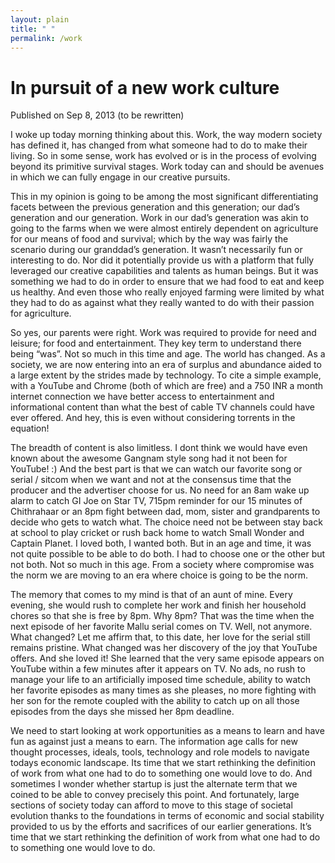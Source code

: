 ```yaml
---
layout: plain
title: " "
permalink: /work
---
```


# In pursuit of a new work culture

Published on Sep 8, 2013 (to be rewritten)

I woke up today morning thinking about this. Work, the way modern society has defined it, has changed from what someone had to do to make their living. So in some sense, work has evolved or is in the process of evolving beyond its primitive survival stages. Work today can and should be avenues in which we can fully engage in our creative pursuits.

This in my opinion is going to be among the most significant differentiating facets between the previous generation and this generation; our dad’s generation and our generation. Work in our dad’s generation was akin to going to the farms when we were almost entirely dependent on agriculture for our means of food and survival; which by the way was fairly the scenario during our granddad’s generation. It wasn’t necessarily fun or interesting to do. Nor did it potentially provide us with a platform that fully leveraged our creative capabilities and talents as human beings. But it was something we had to do in order to ensure that we had food to eat and keep us healthy. And even those who really enjoyed farming were limited by what they had to do as against what they really wanted to do with their passion for agriculture.

So yes, our parents were right. Work was required to provide for need and leisure; for food and entertainment. They key term to understand there being “was”. Not so much in this time and age. The world has changed. As a society, we are now entering into an era of surplus and abundance aided to a large extent by the strides made by technology. To cite a simple example, with a YouTube and Chrome (both of which are free) and a 750 INR a month internet connection we have better access to entertainment and informational content than what the best of cable TV channels could have ever offered. And hey, this is even without considering torrents in the equation!

The breadth of content is also limitless. I dont think we would have even known about the awesome Gangnam style song had it not been for YouTube! :) And the best part is that we can watch our favorite song or serial / sitcom when we want and not at the consensus time that the producer and the advertiser choose for us. No need for an 8am wake up alarm to catch GI Joe on Star TV, 715pm reminder for our 15 minutes of Chithrahaar or an 8pm fight between dad, mom, sister and grandparents to decide who gets to watch what. The choice need not be between stay back at school to play cricket or rush back home to watch Small Wonder and Captain Planet. I loved both, I wanted both. But in an age and time, it was not quite possible to be able to do both. I had to choose one or the other but not both. Not so much in this age. From a society where compromise was the norm we are moving to an era where choice is going to be the norm.

The memory that comes to my mind is that of an aunt of mine. Every evening, she would rush to complete her work and finish her household chores so that she is free by 8pm. Why 8pm? That was the time when the next episode of her favorite Mallu serial comes on TV. Well, not anymore. What changed? Let me affirm that, to this date, her love for the serial still remains pristine. What changed was her discovery of the joy that YouTube offers. And she loved it! She learned that the very same episode appears on YouTube within a few minutes after it appears on TV. No ads, no rush to manage your life to an artificially imposed time schedule, ability to watch her favorite episodes as many times as she pleases, no more fighting with her son for the remote coupled with the ability to catch up on all those episodes from the days she missed her 8pm deadline.

We need to start looking at work opportunities as a means to learn and have fun as against just a means to earn. The information age calls for new thought processes, ideals, tools, technology and role models to navigate todays economic landscape. Its time that we start rethinking the definition of work from what one had to do to something one would love to do. And sometimes I wonder whether startup is just the alternate term that we coined to be able to convey precisely this point. And fortunately, large sections of society today can afford to move to this stage of societal evolution thanks to the foundations in terms of economic and social stability provided to us by the efforts and sacrifices of our earlier generations. It’s time that we start rethinking the definition of work from what one had to do to something one would love to do.